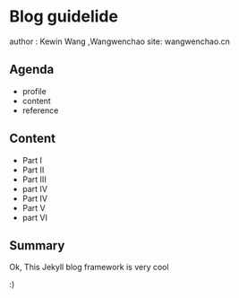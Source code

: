 # Blog guidelide
  author : Kewin Wang ,Wangwenchao
  site: wangwenchao.cn

## Agenda
  - profile
  - content
  - reference

## Content

  - Part I
  - Part II
  - Part III
  - part IV
  - Part IV
  - Part V 
  - part VI

## Summary
  Ok, This Jekyll blog framework is very cool
  
:)
